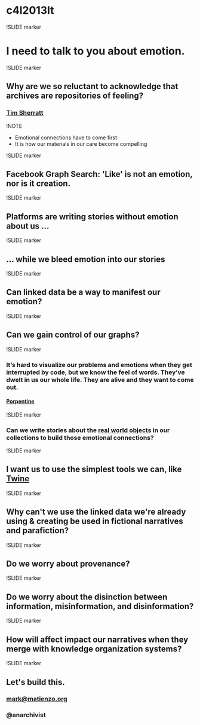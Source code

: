 # c4l2013lt

!SLIDE marker

# I need to talk to you about emotion.

!SLIDE marker

## Why are we so reluctant to acknowledge that archives are repositories of feeling?
### [Tim Sherratt](http://discontents.com.au/archives-of-emotion/)

!NOTE

* Emotional connections have to come first
* It is how our materials in our care become compelling

!SLIDE marker

## Facebook Graph Search: 'Like' is not an emotion, nor is it creation.

!SLIDE marker

## Platforms are writing stories without emotion about us ...

!SLIDE marker

## ... while we bleed emotion into our stories

!SLIDE marker

## Can linked data be a way to manifest our emotion? 

!SLIDE marker

## Can we gain control of our graphs?

!SLIDE marker 

### It’s hard to visualize our problems and emotions when they get interrupted by code, but we know the feel of words. They’ve dwelt in us our whole life. They are alive and they want to come out.
#### [Porpentine](http://nightmaremode.net/2012/11/creation-under-capitalism-23422/)

!SLIDE marker 

### Can we write stories about the [real world objects](http://www.w3.org/TR/2007/WD-cooluris-20071217/#semweb) in our collections to build those emotional connections?

!SLIDE marker 

## I want us to use the simplest tools we can, like [Twine](http://www.auntiepixelante.com/twine/)

!SLIDE marker 

## Why can't we use the linked data we're already using &amp; creating be used in fictional narratives and parafiction?

!SLIDE marker

## Do we worry about provenance?

!SLIDE marker

## Do we worry about the disinction between information, misinformation, and disinformation?

!SLIDE marker

## How will affect impact our narratives when they merge with knowledge organization systems?

!SLIDE marker

## Let's build this.
### mark@matienzo.org
### @anarchivist
